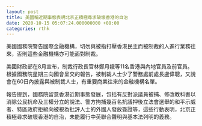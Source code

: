 ```yaml
---
layout: post
title: 美國稱近期事態表明北京正積極尋求破壞香港的自治
date: 2020-10-15 05:07:24.000000000 +08:00
categories: rthk
---
```


美國國務院警告國際金融機構，切勿與被指打壓香港民主而被制裁的人進行業務往來，否則這些金融機構亦可能面對制裁。

美國財政部在8月宣布，制裁行政長官林鄭月娥等11名香港與內地官員及前官員。根據國務院星期三向國會呈交的報告，被制裁人士少了警務處前處長盧偉聰，又說會在60日內披露與被制裁人士，有重要商業往來的金融機構名單。

報告提到，國務院留意香港近期事態發展，包括有反對派議員被捕、修改教科書以消除公民抗命及三權分立的說法、警方拘捕幾百名抗議押後立法會選舉的和平示威者、特區政府拒絕向被視為批評人士的外國人發放簽證等，這些行動表明，北京正積極尋求破壞香港的自治，未能履行中英聯合聲明與基本法列明的義務。

